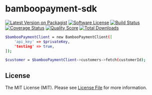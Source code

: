 # bamboopayment-sdk

[![Latest Version on Packagist][ico-version]][link-packagist]
[![Software License][ico-license]](LICENSE.md)
[![Build Status][ico-github]][link-github]
[![Coverage Status][ico-coveralls]][link-coveralls]
[![Quality Score][ico-code-quality]][link-code-quality]
[![Total Downloads][ico-downloads]][link-downloads]

``` bash
$bambooPaymentClient = new BambooPaymentClient([
    'api_key' => $privateKey,
    'testing' => true,
]);

$customer = $bambooPaymentClient->customers->fetch(customerId);
```

## License

The MIT License (MIT). Please see [License File](LICENSE.md) for more information.

[ico-version]: https://img.shields.io/packagist/v/solcre/bamboopayment-sdk.svg?style=flat-square

[ico-license]: https://img.shields.io/badge/license-MIT-brightgreen.svg?style=flat-square

[ico-github]:  https://github.com/solcre-org/test-ci-php/workflows/build/badge.svg

[ico-coveralls]: https://coveralls.io/repos/github/solcre-org/test-ci-php/badge.svg?branch=main

[ico-code-quality]: https://img.shields.io/scrutinizer/g/solcre/bamboopayment-sdk.svg?style=flat-square

[ico-downloads]: https://img.shields.io/packagist/dt/solcre/bamboopayment-sdk.svg?style=flat-square

[link-packagist]: https://packagist.org/packages/solcre/bamboopayment-sdk

[link-github]: https://github.com/solcre-org/test-ci-php/actions?query=workflow%3A%22build%22

[link-coveralls]: https://coveralls.io/github/solcre-org/test-ci-php?branch=main

[link-code-quality]: https://scrutinizer-ci.com/g/solcre/bamboopayment-sdk

[link-downloads]: https://packagist.org/packages/solcre/bamboopayment-sdk

[link-author]: https://github.com/diego-sorribas

[link-contributors]: ../../contributors

